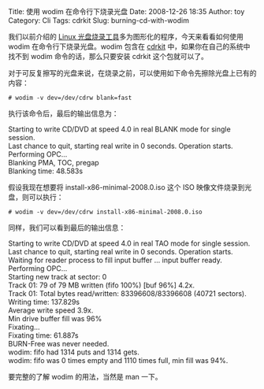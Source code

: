 Title: 使用 wodim 在命令行下烧录光盘
Date: 2008-12-26 18:35
Author: toy
Category: Cli
Tags: cdrkit
Slug: burning-cd-with-wodim

我们以前介绍的 [Linux
光盘烧录工具](http://linuxtoy.org/category/apps/cd-burner)多为图形化的程序，今天来看看如何使用
wodim 在命令行下烧录光盘。wodim 包含在 [cdrkit](http://cdrkit.org/)
中，如果你在自己的系统中找不到 wodim 命令的话，那么只要安装 cdrkit
这个包就可以了。

对于可反复擦写的光盘来说，在烧录之前，可以使用如下命令先擦除光盘上已有的内容：

`# wodim -v dev=/dev/cdrw blank=fast`

执行该命令后，最后的输出信息为：

Starting to write CD/DVD at speed 4.0 in real BLANK mode for single
session.  
Last chance to quit, starting real write in 0 seconds. Operation
starts.  
Performing OPC...  
Blanking PMA, TOC, pregap  
Blanking time: 48.583s

假设我现在想要将 install-x86-minimal-2008.0.iso 这个 ISO
映像文件烧录到光盘，则可以执行：

`# wodim -v dev=/dev/cdrw install-x86-minimal-2008.0.iso`

同样，我们可以看到最后的输出信息：

Starting to write CD/DVD at speed 4.0 in real TAO mode for single
session.  
Last chance to quit, starting real write in 0 seconds. Operation
starts.  
Waiting for reader process to fill input buffer ... input buffer
ready.  
Performing OPC...  
Starting new track at sector: 0  
Track 01: 79 of 79 MB written (fifo 100%) [buf 96%] 4.2x.  
Track 01: Total bytes read/written: 83396608/83396608 (40721 sectors).  
Writing time: 137.829s  
Average write speed 3.9x.  
Min drive buffer fill was 96%  
Fixating...  
Fixating time: 61.887s  
BURN-Free was never needed.  
wodim: fifo had 1314 puts and 1314 gets.  
wodim: fifo was 0 times empty and 1110 times full, min fill was 94%.

要完整的了解 wodim 的用法，当然是 man 一下。
